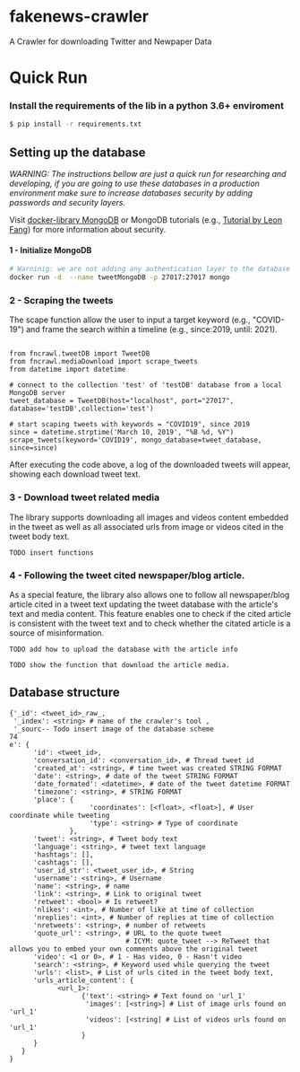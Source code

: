 # fakenews-crawler
A Crawler for downloading Twitter and Newpaper Data

# Quick Run

### Install the requirements of the lib in a python 3.6+ enviroment

``` bash
$ pip install -r requirements.txt
```

## Setting up the database

*WARNING: The instructions bellow are just a quick run for researching and developing, if you are going to use these databases in a production environment make sure to increase databases security by adding passwords and security layers.*

Visit [docker-library MongoDB](https://github.com/docker-library/docs/blob/master/mongo/README.md#what-is-mongodb)  or MongoDB tutorials (e.g., [Tutorial by Leon Fang](https://medium.com/@leonfeng/set-up-a-secured-mongodb-container-e895807054bd)) for more information about security.

#### 1 - Initialize MongoDB

```bash
# Warninig: we are not adding any authentication layer to the database
docker run -d  --name tweetMongoDB -p 27017:27017 mongo
```

### 2 - Scraping the tweets
The scape function allow the user to input a target keyword (e.g., "COVID-19") and frame the search within a 
timeline (e.g., since:2019, until: 2021).

```

from fncrawl.tweetDB import TweetDB
from fncrawl.mediaDownload import scrape_tweets
from datetime import datetime

# connect to the collection 'test' of 'testDB' database from a local MongoDB server
tweet_database = TweetDB(host="localhost", port="27017", database='testDB',collection='test')

# start scaping tweets with keywords = "COVID19", since 2019
since = datetime.strptime('March 10, 2019', "%B %d, %Y")
scrape_tweets(keyword='COVID19', mongo_database=tweet_database, since=since)
```

After executing the code above, a log of the downloaded tweets will appear, showing each download tweet text.



### 3 - Download tweet related media
The library supports downloading all images and videos content embedded in the tweet as well as all associated
urls from image or videos cited  in the tweet body text.

```
TODO insert functions
```

### 4 - Following the tweet cited newspaper/blog article.
As a special feature, the library also allows one to follow all newspaper/blog article cited in a tweet text 
updating the tweet database with the article's text and media content.
This feature enables one to check if the cited article is consistent with the tweet text and 
to check whether the citated article is a source of misinformation.


```
TODO add how to upload the database with the article info
```

```
TODO show the function that download the article media.
```


## Database structure

```
{'_id': <tweet_id>_raw_,
 '_index': <string> # name of the crawler's tool ,
 '_sourc-- Todo insert image of the database scheme
74
e': {
      'id': <tweet_id>,
      'conversation_id': <conversation_id>, # Thread tweet id
      'created_at': <string>, # time tweet was created STRING FORMAT
      'date': <string>, # date of the tweet STRING FORMAT
      'date_formated': <datetime>, # date of the tweet datetime FORMAT
      'timezone': <string>, # STRING FORMAT
      'place': {
                    'coordinates': [<float>, <float>], # User coordinate while tweeting
                    'type': <string> # Type of coordinate
               },
      'tweet': <string>, # Tweet body text
      'language': <string>, # tweet text language
      'hashtags': [],
      'cashtags': [],
      'user_id_str': <tweet_user_id>, # String
      'username': <string>, # Username
      'name': <string>, # name
      'link': <string>, # Link to original tweet
      'retweet': <bool> # Is retweet?
      'nlikes': <int>, # Number of like at time of collection
      'nreplies': <int>, # Number of replies at time of collection
      'nretweets': <string>, # number of retweets
      'quote_url': <string>, # URL to the quote tweet
                             # ICYM: quote_tweet --> ReTweet that allows you to embed your own comments above the original tweet
      'video': <1 or 0>, # 1 - Has video, 0 - Hasn't video
      'search': <string>, # Keyword used while querying the tweet
      'urls': <list>, # List of urls cited in the tweet body text,
      'urls_article_content': {
            <url_1>:
                  {'text': <string> # Text found on 'url_1'
                   'images': [<string>] # List of image urls found on 'url_1'
                   'videos': [<string] # List of videos urls found on 'url_1'
                  }
      }
   }
}

```



